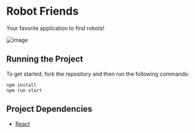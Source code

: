 # Robot Friends

Your favorite application to find robots!

![image](https://user-images.githubusercontent.com/12193814/84687885-c951a800-af14-11ea-841f-04ec4d46523d.png)

## Running the Project

To get started, fork the repository and then run the following commands:

    npm install
    npm run start

## Project Dependencies

- [React](https://reactjs.org/)
